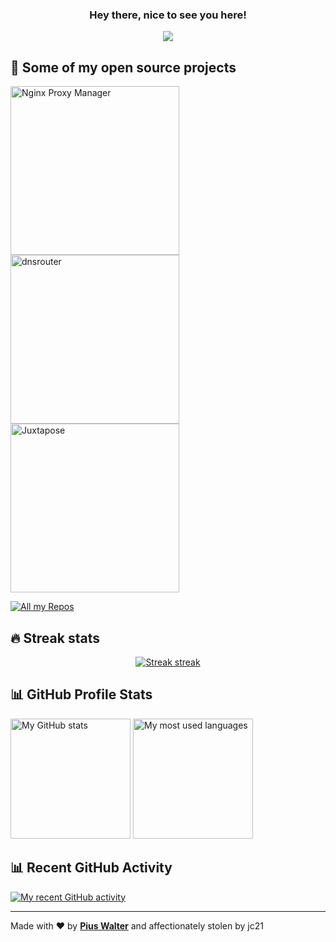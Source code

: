 <h3 align="center">
  Hey there, nice to see you here!
</h3>

<!-- https://github.com/DenverCoder1/readme-typing-svg -->
<p align="center">
  <a href="#"><img src="https://readme-typing-svg.herokuapp.com?color=%59A9FF&lines=Full+Stack+Developer;Home+Network+Hobbyist" /></a>
</p>

## 📙 Some of my open source projects

<!-- https://github.com/DenverCoder1/github-readme-stats -->
<p align="left">
  <a href="https://github.com/jc21/nginx-proxy-manager"><img width="270" alt="Nginx Proxy Manager" src="https://denvercoder1-github-readme-stats.vercel.app/api/pin/?username=jc21&repo=nginx-proxy-manager&theme=react&bg_color=3d3d3d&title_color=59A9FF&icon_color=59A9FF&hide_border=true&show_icons=false" /></a>
  <a href="https://github.com/jc21/dnsrouter"><img width="270" alt="dnsrouter" src="https://denvercoder1-github-readme-stats.vercel.app/api/pin/?username=jc21&repo=dnsrouter&theme=react&bg_color=3d3d3d&title_color=59A9FF&icon_color=59A9FF&hide_border=true&show_icons=false" /></a>
  <a href="https://github.com/jc21/juxtapose"><img width="270" alt="Juxtapose" src="https://denvercoder1-github-readme-stats.vercel.app/api/pin/?username=jc21&repo=juxtapose&theme=react&bg_color=3d3d3d&title_color=59A9FF&icon_color=59A9FF&hide_border=true&show_icons=false" /></a>
</p>

<!-- https://github.com/badges/shields -->
<p align="left">
  <a href="https://github.com/jc21?tab=repositories"><img alt="All my Repos" src="https://shields.io/badge/-All%20my%20Repos-3d3d3d?style=for-the-badge" /></a>
</p>

## 🔥 Streak stats

<!-- https://github.com/DenverCoder1/github-readme-streak-stats -->
<p align="center">
  <a href="#"><img alt="Streak streak" src="https://github-readme-streak-stats.herokuapp.com/?user=jc21&theme=default&hide_border=true&background=3d3d3d&stroke=59A9FF&ring=59A9FF&fire=59A9FF&currStreakNum=white&sideNums=white&currStreakLabel=white&sideLabels=white&dates=59A9FF"/></a>
</p>

<!-- https://github.com/anuraghazra/github-readme-stats -->
## 📊 GitHub Profile Stats

<a href="#"><img alt="My GitHub stats" src="https://github-readme-stats.vercel.app/api/?username=jc21&show_icons=true&count_private=true&theme=react&hide_border=true&bg_color=3d3d3d&title_color=59A9FF&icon_color=59A9FF" height="192px" /></a>
<a href="#"><img alt="My most used languages" src="https://github-readme-stats.vercel.app/api/top-langs/?username=jc21&langs_count=8&layout=compact&theme=react&hide_border=true&bg_color=3d3d3d&title_color=59A9FF&icon_color=59A9FF" height="192px" /></a>
<br />

<!-- https://github.com/ashutosh00710/github-readme-activity-graph -->
## 📊 Recent GitHub Activity

<a href="#"><img alt="My recent GitHub activity" src="https://activity-graph.herokuapp.com/graph?username=jc21&bg_color=3d3d3d&color=59A9FF&line=59A9FF&point=ffffff&hide_border=true&area_color=59A9FF&area=true" /></a>
<br />

---

Made with ❤️ by **[Pius Walter](https://github.com/piuswalter)** and affectionately stolen by jc21
